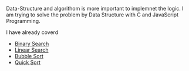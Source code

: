 Data-Structure and algorithom is more important to implemnet the logic. I am trying to solve the problem by Data Structure with C and JavaScript Programming.

I have already coverd 
 - [Binary Search](https://github.com/JabedWeb/Data_Structure/tree/main/binary_search)
 - [Linear Search](https://github.com/JabedWeb/Data_Structure/tree/main/linear_search)
 - [Bubble Sort](https://github.com/JabedWeb/Data_Structure/tree/main/bubble)
 - [Quick Sort](https://github.com/JabedWeb/Data_Structure/tree/main/QuickSort)
 
